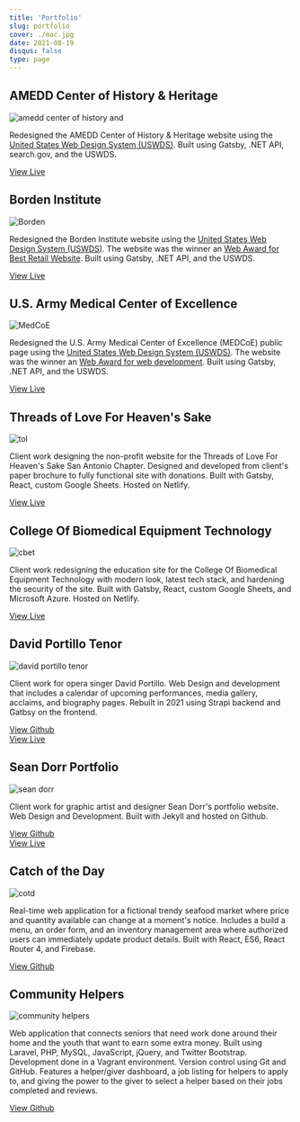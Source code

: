 ```yaml
---
title: 'Portfolio'
slug: portfolio
cover: ./mac.jpg
date: 2021-08-19
disqus: false
type: page
---
```


## AMEDD Center of History & Heritage

![amedd center of history and ](./achh.png)

Redesigned the AMEDD Center of History & Heritage website using the [United States Web Design System (USWDS)](https://designsystem.digital.gov/). Built using Gatsby, .NET API, search.gov, and the USWDS.

[View Live][achh]

## Borden Institute

![Borden](./borden.png)

Redesigned the Borden Institute website using the [United States Web Design System (USWDS)](https://designsystem.digital.gov/). The website was the winner an [Web Award for Best Retail Website](http://www.webaward.org/winner/35795/g6-business-technology-solutions--wins-2020-webaward-for-borden-institute.html). Built using Gatsby, .NET API, and the USWDS.

[View Live][borden]

## U.S. Army Medical Center of Excellence

![MedCoE](./medcoe.png)

Redesigned the U.S. Army Medical Center of Excellence (MEDCoE) public page using the [United States Web Design System (USWDS)](https://designsystem.digital.gov/). The website was the winner an [Web Award for web development](http://www.webaward.org/winner/35327/pigeon-frank-s-jr--verastigui-hector-a-young-stephanie-a-bailey-james-e-cardwell-loretta-b-castillo-paul-engler-timothy-l-gilbert-nancy-j-fox-matthew-d-wins-2019-webaward-for-army-medical-department-center--school-hrcoe.html). Built using Gatsby, .NET API, and the USWDS.

[View Live][medcoe]

## Threads of Love For Heaven's Sake

![tol](./tol.png)

Client work designing the non-profit website for the Threads of Love For Heaven's Sake San Antonio Chapter. Designed and developed from client's paper brochure to fully functional site with donations. Built with Gatsby, React, custom Google Sheets. Hosted on Netlify.

[View Live][tol]

## College Of Biomedical Equipment Technology

![cbet](./cbet.jpg)

Client work redesigning the education site for the College Of Biomedical Equipment Technology with modern look, latest tech stack, and hardening the security of the site. Built with Gatsby, React, custom Google Sheets, and Microsoft Azure. Hosted on Netlify.

[View Live][cbet]

## David Portillo Tenor

![david portillo tenor](./portillo.png)

Client work for opera singer David Portillo. Web Design and development that includes a calendar of upcoming performances, media gallery, acclaims, and biography pages. Rebuilt in 2021 using Strapi backend and Gatbsy on the frontend.

[View Github][david-portillo-gh] <br/>
[View Live][david-portillo-live]

## Sean Dorr Portfolio

![sean dorr](./seandorr.jpg)

Client work for graphic artist and designer Sean Dorr's portfolio website. Web Design and Development. Built with Jekyll and hosted on Github.

[View Github][sean-dorr-gh] <br/>
[View Live][sean-dorr-live]

## Catch of the Day

![cotd](./cotd.png)

Real-time web application for a fictional trendy seafood market where price and quantity available can change at a moment's notice. Includes a build a menu, an order form, and an inventory management area where authorized users can immediately update product details. Built with React, ES6, React Router 4, and Firebase.

[View Github][cotd-gh]

## Community Helpers

![community helpers](./comm_helpers.jpg)

Web application that connects seniors that need work done around their home and the youth that want to earn some extra money. Built using Laravel, PHP, MySQL, JavaScript, jQuery, and Twitter Bootstrap. Development done in a Vagrant environment. Version control using Git and GitHub. Features a helper/giver dashboard, a job listing for helpers to apply to, and giving the power to the giver to select a helper based on their jobs completed and reviews.

[View Github][community-helpers-gh] <br/>

[cotd-gh]: https://github.com/fpigeonjr/reactForBeginners
[david-portillo-gh]: https://github.com/sacodersunited/portillo-tenor
[david-portillo-live]: http://davidportillotenor.com
[sean-dorr-gh]: https://github.com/seandorr/designer-portfolio
[sean-dorr-live]: http://seandorr.com/
[community-helpers-gh]: https://github.com/fpigeon/blog.dev
[community-helpers-live]: http://community-helpers.com
[medcoe]: https://medcoe.army.mil
[cbet]: https://cbet.edu
[borden]: https://medcoe.army.mil/borden
[achh]: https://achh.army.mil/
[tol]: https://threadsoflovesatx.org
